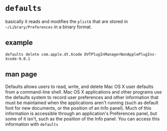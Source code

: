 # `defaults`

basically it reads and modifies the `plist`s that are stored in
`~/Library/Preferences` in a binary format.

## example
```shell
defaults delete com.apple.dt.Xcode DVTPlugInManagerNonApplePlugIns-Xcode-9.0.1
```

## man page
Defaults allows users to read, write, and delete Mac OS X user defaults from a
command-line shell. Mac OS X applications and other programs use the defaults
system to record user preferences and other information that must be maintained
when the applications aren't running (such as default font for new documents, or
the position of an Info panel). Much of this information is accessible through
an application's Preferences panel, but some of it isn't, such as the position
of the Info panel. You can access this information with `defaults`
